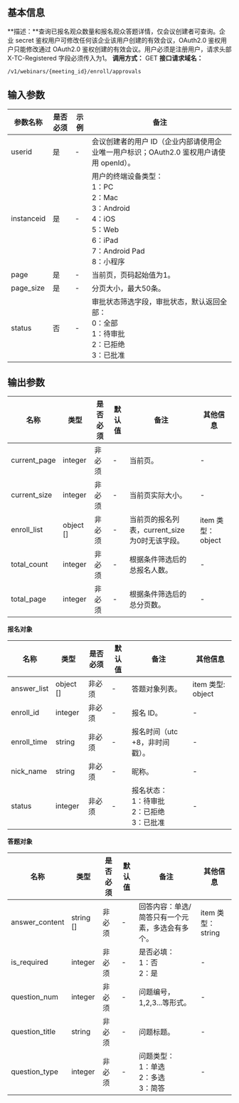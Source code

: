 ## **基本信息**
**描述：**查询已报名观众数量和报名观众答题详情，仅会议创建者可查询。企业 secret 鉴权用户可修改任何该企业该用户创建的有效会议，OAuth2.0 鉴权用户只能修改通过 OAuth2.0 鉴权创建的有效会议。用户必须是注册用户，请求头部 X-TC-Registered 字段必须传入为1。
**调用方式：** GET
**接口请求域名：**
```plaintext
/v1/webinars/{meeting_id}/enroll/approvals
```


## **输入参数**

| **参数名称** | **是否必须** | **示例** | **备注**                                                     |
| ------------ | ------------ | -------- | ------------------------------------------------------------ |
| userid       | 是           |     -     | 会议创建者的用户 ID（企业内部请使用企业唯一用户标识；OAuth2.0 鉴权用户请使用 openId）。 |
| instanceid   | 是           |     -     | 用户的终端设备类型：<br> 1：PC <br>2：Mac<br> 3：Android<br>4：iOS<br> 5：Web <br>6：iPad<br> 7：Android Pad <br>8：小程序 |
| page         | 是           |   -       | 当前页，页码起始值为1。                                        |
| page_size    | 是           | -         | 分页大小，最大50条。                                           |
| status       | 否           |      -    | 审批状态筛选字段，审批状态，默认返回全部：<br>0：全部<br>1：待审批<br>2：已拒绝<br>3：已批准 |



## **输出参数**

| **名称**     | **类型**  | **是否必须** | **默认值** | **备注**                                    | **其他信息**      |
| ------------ | --------- | ------------ | ---------- | ------------------------------------------- | ----------------- |
| current_page | integer   | 非必须       |  -          | 当前页。                                      |     -              |
| current_size | integer   | 非必须       |   -         | 当前页实际大小。                              |      -             |
| enroll_list  | object [] | 非必须       |     -       | 当前页的报名列表，current_size 为0时无该字段。 | item 类型：object |
| total_count  | integer   | 非必须       |     -      | 根据条件筛选后的总报名人数。                  |      -             |
| total_page   | integer   | 非必须       |      -      | 根据条件筛选后的总分页数。                    |        -           |

**报名对象**

| **名称**    | **类型**  | **是否必须** | **默认值** | **备注**                               | **其他信息**      |
| ----------- | --------- | ------------ | ---------- | -------------------------------------- | ----------------- |
| answer_list | object [] | 非必须       |   -         | 答题对象列表。                           | item 类型: object |
| enroll_id   | integer   | 非必须       |      -      | 报名 ID。                                |       -            |
| enroll_time | string    | 非必须       |      -      | 报名时间（utc +8，非时间戳）。            |       -            |
| nick_name   | string    | 非必须       |       -     | 昵称。                                   |         -          |
| status      | integer   | 非必须       |         -   | 报名状态：<br>1：待审批<br>2：已拒绝<br>3：已批准 |     -              |

**答题对象**

| **名称**       | **类型**  | **是否必须** | **默认值** | **备注**                                      | **其他信息**      |
| -------------- | --------- | ------------ | ---------- | --------------------------------------------- | ----------------- |
| answer_content | string [] | 非必须       |     -       | 回答内容：单选/简答只有一个元素，多选会有多个。 | item 类型：string |
| is_required    | integer   | 非必须       |        -    | 是否必填：<br>1：否<br>2：是                          |  -                 |
| question_num   | integer   | 非必须       |     -       | 问题编号，1,2,3...等形式。                      |      -             |
| question_title | string    | 非必须       |         -   | 问题标题。                                      |            -       |
| question_type  | integer   | 非必须       |  -          | 问题类型：<br>1：单选<br>2：多选<br>3：简答              |     -              |

